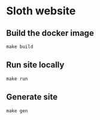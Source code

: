 # Sloth website

## Build the docker image

`make build`

## Run site locally

`make run`

## Generate site

`make gen`

